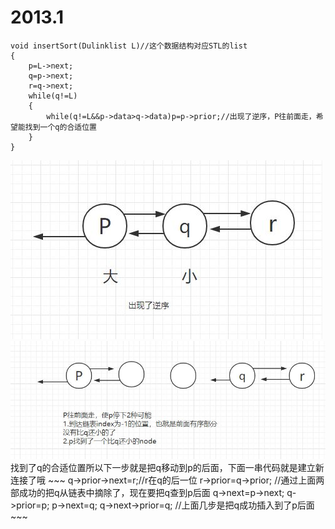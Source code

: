 2013.1
========
~~~
void insertSort(Dulinklist L)//这个数据结构对应STL的list
{
    p=L->next;
    q=p->next;
    r=q->next;
    while(q!=L)
    {
        while(q!=L&&p->data>q->data)p=p->prior;//出现了逆序，P往前面走，希望能找到一个q的合适位置
    }
}
~~~

<img src="https://github.com/wangqifan/bitcs/blob/master/2013/img/2013.1.1.JPG">
<img src="https://github.com/wangqifan/bitcs/blob/master/2013/img/2013.1.2.JPG">
找到了q的合适位置所以下一步就是把q移动到p的后面，下面一串代码就是建立新连接了哦
~~~
q->prior->next=r;//r在q的后一位
r->prior=q->prior;
//通过上面两部成功的把q从链表中摘除了，现在要把q查到p后面
q->next=p->next;
q->prior=p;
p->next=q;
q->next->prior=q;
//上面几步是把q成功插入到了p后面
~~~
